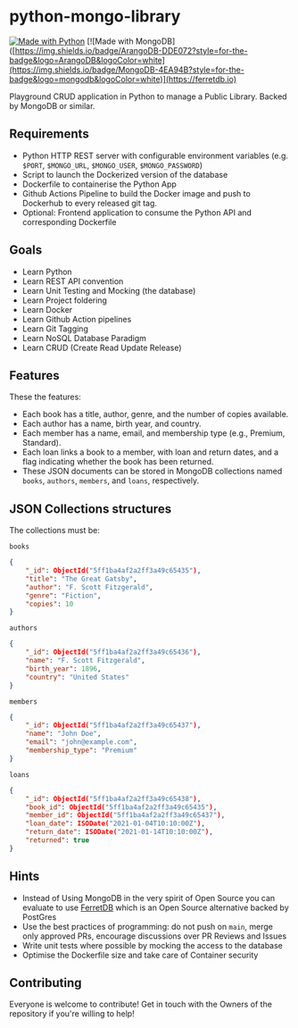# python-mongo-library
[![Made with Python](https://img.shields.io/badge/Arduino-00979D?style=for-the-badge&logo=Arduino&logoColor=white)](https://www.python.org)
[![Made with MongoDB]([https://img.shields.io/badge/ArangoDB-DDE072?style=for-the-badge&logo=ArangoDB&logoColor=white](https://img.shields.io/badge/MongoDB-4EA94B?style=for-the-badge&logo=mongodb&logoColor=white)](https://ferretdb.io)

Playground CRUD application in Python to manage a Public Library. Backed by MongoDB or similar.

## Requirements
- Python HTTP REST server with configurable environment variables (e.g. `$PORT`, `$MONGO_URL`, `$MONGO_USER`, `$MONGO_PASSWORD`)
- Script to launch the Dockerized version of the database
- Dockerfile to containerise the Python App
- Github Actions Pipeline to build the Docker image and push to Dockerhub to every released git tag.
- Optional: Frontend application to consume the Python API and corresponding Dockerfile

## Goals

- Learn Python
- Learn REST API convention
- Learn Unit Testing and Mocking (the database)
- Learn Project foldering
- Learn Docker
- Learn Github Action pipelines
- Learn Git Tagging
- Learn NoSQL Database Paradigm
- Learn CRUD (Create Read Update Release)

## Features

These the features:
- Each book has a title, author, genre, and the number of copies available.
- Each author has a name, birth year, and country.
- Each member has a name, email, and membership type (e.g., Premium, Standard).
- Each loan links a book to a member, with loan and return dates, and a flag indicating whether the book has been returned.
- These JSON documents can be stored in MongoDB collections named `books`, `authors`, `members`, and `loans`, respectively.

## JSON Collections structures

The collections must be:

`books`
```json
{
    "_id": ObjectId("5ff1ba4af2a2ff3a49c65435"),
    "title": "The Great Gatsby",
    "author": "F. Scott Fitzgerald",
    "genre": "Fiction",
    "copies": 10
}
```

`authors`
```json
{
    "_id": ObjectId("5ff1ba4af2a2ff3a49c65436"),
    "name": "F. Scott Fitzgerald",
    "birth_year": 1896,
    "country": "United States"
}
```

`members`
```json
{
    "_id": ObjectId("5ff1ba4af2a2ff3a49c65437"),
    "name": "John Doe",
    "email": "john@example.com",
    "membership_type": "Premium"
}
```

`loans`
```json
{
    "_id": ObjectId("5ff1ba4af2a2ff3a49c65438"),
    "book_id": ObjectId("5ff1ba4af2a2ff3a49c65435"),
    "member_id": ObjectId("5ff1ba4af2a2ff3a49c65437"),
    "loan_date": ISODate("2021-01-04T10:10:00Z"),
    "return_date": ISODate("2021-01-14T10:10:00Z"),
    "returned": true
}
```

## Hints

- Instead of Using MongoDB in the very spirit of Open Source you can evaluate to use [FerretDB](https://docs.ferretdb.io/quickstart-guide/docker) which is an Open Source alternative backed by PostGres
- Use the best practices of programming: do not push on `main`, merge only approved PRs, encourage discussions over PR Reviews and Issues
- Write unit tests where possible by mocking the access to the database
- Optimise the Dockerfile size and take care of Container security

## Contributing

Everyone is welcome to contribute! Get in touch with the Owners of the repository if you're willing to help!

